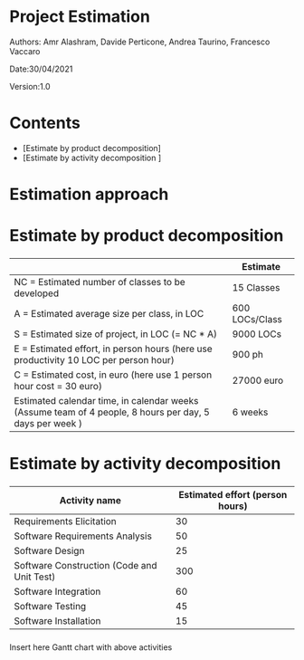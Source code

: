 # Project Estimation  
Authors: Amr Alashram, Davide Perticone, Andrea Taurino, Francesco Vaccaro

Date:30/04/2021

Version:1.0

# Contents
- [Estimate by product decomposition]
- [Estimate by activity decomposition ]
# Estimation approach

# Estimate by product decomposition
### 
|             | Estimate                        |             
| ----------- | ------------------------------- |  
| NC =  Estimated number of classes to be developed   |          15 Classes             |             
|  A = Estimated average size per class, in LOC       |          600  LOCs/Class                | 
| S = Estimated size of project, in LOC (= NC * A) | 9000 LOCs    |          
| E = Estimated effort, in person hours (here use productivity 10 LOC per person hour)  |        900 ph                             |   
| C = Estimated cost, in euro (here use 1 person hour cost = 30 euro) | 27000 euro| 
| Estimated calendar time, in calendar weeks (Assume team of 4 people, 8 hours per day, 5 days per week ) |        6 weeks            |               
# Estimate by activity decomposition
### 
|         Activity name    | Estimated effort (person hours)   |             
| ----------- | ------------------------------- | 
| Requirements Elicitation| 30|
| Software Requirements Analysis| 50|
| Software Design| 25|
| Software Construction (Code and Unit Test)| 300|
| Software Integration| 60|
| Software Testing| 45|
|  Software Installation| 15|


###
Insert here Gantt chart with above activities
